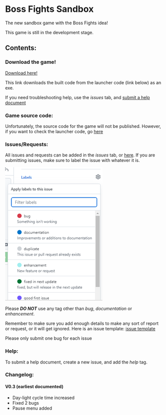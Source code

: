 # Boss Fights Sandbox

The new sandbox game with the Boss Fights idea!

This game is still in the development stage.

## Contents:



### Download the game!
[Download here!](https://drive.google.com/uc?export=download&confirm=yTib&id=1qrpe0llZtW-_Pc8Lw_tWTllHh0ynKe6p)

This link downloads the built code from the launcher code (link below) as an exe.

If you need troubleshooting help, use the _issues_ tab, and [submit a help document](https://github.com/MM4096/Boss-Fights-Sandbox#help)

### Game source code:
Unfortunately, the source code for the game will not be published. However, if you want to check the launcher code, go [here](https://github.com/MM4096/Boss-Fights-Sandbox/blob/main/main.py)


### Issues/Requests:
All issues and requests can be added in the *issues* tab, or [here](https://github.com/MM4096/Boss-Fights-Sandbox/issues). If you are submitting issues, make sure to label the issue with whatever it is.

![img.png](img.png)

Please **_DO NOT_** use any tag other than _bug_, _documentation_ or _enhancement_.

Remember to make sure you add enough details to make any sort of report or request, or it will get ignored.
Here is an issue template: [issue template](https://github.com/MM4096/Boss-Fights-Sandbox/issues/5)

Please only submit one bug for each issue


### Help:
To submit a help document, create a new issue, and add the _help_ tag.

### Changelog:
#### V0.3 (earliest documented)
- Day-light cycle time increased
- Fixed 2 bugs
- Pause menu added
